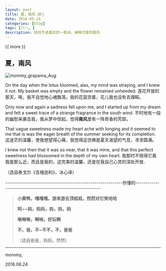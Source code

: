 ```yaml
---
layout: post
title: 夏，南风 @hj
date: 2016-05-24
categories: [blog]
tags: [六一, ]
description: 妈妈节选喜欢的一首诗，阐释可爱的南风
---
```


{{ more }}


**夏，南风**
-----------------------

![mommy_grapama_Aug](http://7xpcef.com1.z0.glb.clouddn.com/mama1.jpg)


On the day when the lotus bloomed, alas, my mind was straying, and I knew it not. My basket was empty and the flower remained unheeded.
莲花开放的那天，唉，我不自觉地心魂飘荡。我的花篮空着，花儿我也没有去理睬。


Only now and again a sadness fell upon me, and I started up from my dream and felt a sweet trace of a strange fragrance in the south wind.
不时地有一段的幽愁来袭击我，我从梦中惊起，觉得**南风**里有一阵奇香的芳踪。


That vague sweetness made my heart ache with longing and it seemed to me that is was the eager breath of the summer seeking for its completion.
这迷茫的温馨，使我想望得心痛，我觉得这仿佛是夏天渴望的气息，寻求圆满。


I knew not then that it was so near, that it was mine, and that this perfect sweetness had blossomed in the depth of my own heart.
我那时不晓得它离我是那么近，而且是我的，这完美的温馨，还是在我自己心灵的深处开放.


（选自泰戈尔《吉檀迦利》，冰心译）

-----------------------------------------------------------你懂的------------------------------------------------------------

>**小黄鸭，嘎嘎嘎，游来游去顶呱呱，然然对它笑哈哈**
>
>**阿~~妈，妈妈，妈，妈，妈**
>
>**啾啾啾，啊~~哈~~，好玩啊**
>
>**不，爸，不~不不，不，爸爸**
>
>（选自爸爸，妈妈，然然）

---------------------------
mommy,

2016.06.24